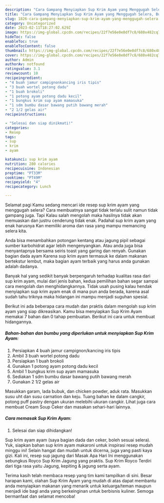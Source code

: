```yaml
---
description: "Cara Gampang Menyiapkan Sup Krim Ayam yang Menggugah Selera, Buat Buka Puasa Sempurna"
title: "Cara Gampang Menyiapkan Sup Krim Ayam yang Menggugah Selera, Buat Buka Puasa Sempurna"
slug: 1826-cara-gampang-menyiapkan-sup-krim-ayam-yang-menggugah-selera-buat-buka-puasa-sempurna
category: Uncategorized
date: 2023-02-11T18:27:02.629Z
image: https://img-global.cpcdn.com/recipes/22f7e56e0e0df7c8/680x482cq70/sup-krim-ayam-foto-resep-utama.jpg
hideToc: false
enableToc: true
enableTocContent: false
thumbnail: https://img-global.cpcdn.com/recipes/22f7e56e0e0df7c8/680x482cq70/sup-krim-ayam-foto-resep-utama.jpg
cover: https://img-global.cpcdn.com/recipes/22f7e56e0e0df7c8/680x482cq70/sup-krim-ayam-foto-resep-utama.jpg
author: Admin
authorAv: notfound
ratingvalue: 3.1
reviewcount: 10
recipeingredient:
- "4 buah jamur campignonkancing iris tipis"
- "3 buah wortel potong dadu"
- "1 buah brokoli"
- "1 potong ayam potong dadu kecil"
- "1 bungkus krim sup ayam mamasuka"
- "1 sdm bumbu dasar bawang putih bawang merah"
- "2 1/2 gelas air"
recipeinstructions:

- "Selesai dan siap dinikmati!"
categories:
- Resep
tags:
- sup
- krim
- ayam

katakunci: sup krim ayam 
nutrition: 280 calories
recipecuisine: Indonesian
preptime: "PT33M"
cooktime: "PT49M"
recipeyield: "4"
recipecategory: Lunch

---
```



Selamat pagi Kamu sedang mencari ide resep sup krim ayam yang menggugah selera? Cara membuatnya sangat tidak terlalu sulit namun tidak gampang juga. Tapi Kalau salah mengolah maka hasilnya tidak akan memuaskan dan justru cenderung tidak enak. Padahal sup krim ayam yang enak harusnya Kan memiliki aroma dan rasa yang mampu memancing selera kita.


Anda bisa menambahkan potongan kentang atau jagung pipil sebagai sumber karbohidrat agar lebih mengenyangkan. Atau anda juga bisa menyantapnya bersama seiris toast yang garing dan renyah. Gunakan bagian dada ayam Karena sup krim ayam termasuk ke dalam makanan bertekstur lembut, maka bagian ayam terbaik yang harus anda gunakan adalah dadanya.

Banyak hal yang sedikit banyak berpengaruh terhadap kualitas rasa dari sup krim ayam, mulai dari jenis bahan, kedua pemilihan bahan segar sampai cara mengolah dan menghidangkannya. Tidak usah pusing kalau hendak menyiapkan sup krim ayam enak di mana pun anda berada, karena asal sudah tahu triknya maka hidangan ini mampu menjadi suguhan spesial.


Berikut ini ada beberapa cara mudah dan praktis dalam mengolah sup krim ayam yang siap dikreasikan. Kamu bisa menyiapkan Sup Krim Ayam memakai 7 bahan dan 0 tahap pembuatan. Berikut ini cara untuk membuat hidangannya.

<!--inarticleads1-->

##### Bahan-bahan dan bumbu yang diperlukan untuk menyiapkan Sup Krim Ayam:

1. Persiapkan 4 buah jamur campignon/kancing iris tipis
1. Ambil 3 buah wortel potong dadu
1. Persiapkan 1 buah brokoli
1. Gunakan 1 potong ayam potong dadu kecil
1. Ambil 1 bungkus krim sup ayam mamasuka
1. Sediakan 1 sdm bumbu dasar bawang putih bawang merah
1. Gunakan 2 1/2 gelas air


Masukkan garam, lada bubuk, dan chicken powder, aduk rata. Masukkan susu uht dan susu carnation dan keju. Tuang bahan ke dalam cangkir, potong puff pastry dengan ukuran melebihi ukuran cangkir. Lihat juga cara membuat Cream Soup Ceker dan masakan sehari-hari lainnya. 

<!--inarticleads2-->

##### Cara memasak Sup Krim Ayam:


1. Selesai dan siap dihidangkan!

Sup krim ayam ayam (saya bagian dada dan ceker, boleh sesuai selera). Yuk, siapkan bahan sup krim ayam makaroni untuk inspirasi resep mudah minggu ini! Selain hangat dan mudah untuk dicerna, juga yang pasti kaya gizi. Kali ini, resep sup jagung dari Masak Apa Hari Ini menggunakan sebungkus Royco Sup Krim Jagung yang praktis. Sup Krim Royco Terdiri dari tiga rasa yaitu Jagung, kepiting &amp; jagung serta ayam. 

Terima kasih telah membaca resep yang tim kami tampilkan di sini. Besar harapan kami, olahan Sup Krim Ayam yang mudah di atas dapat membantu anda menyiapkan makanan yang menarik untuk keluarga/teman maupun menjadi ide bagi anda yang berkeinginan untuk berbisnis kuliner. Semoga bermanfaat dan selamat mencoba!
